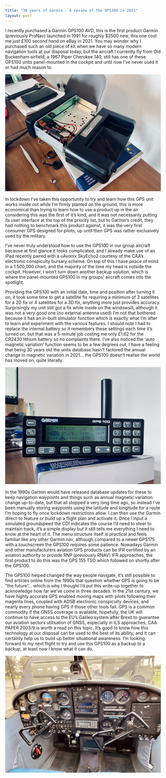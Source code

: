 ```yaml
---
title: "30 years of Garmin - A review of the GPS100 in 2021"
layout: post
---
```


I recently purchased a Garmin GPS100 AVD, this is the first product Garmin (previously ProNav) launched in 1991 for roughly $2500 new, this one cost me just £100 second hand on eBay in 2021. You may wonder why I purchased such an old piece of kit when we have so many modern navigation tools at our disposal today, but the aircraft I currently fly from Old Buckenham airfield, a 1967 Piper Cherokee 140, still has one of these GPS100 units panel-mounted in the cockpit and until now I’ve never used it or had much reason to.

![Garmin GPS100](https://github.com/George-/gfrench.co.uk/raw/master/_posts/images/garmin_gps100_battery_replacement.jpg)

In lockdown I’ve taken this opportunity to try and learn how this GPS unit works inside out while I’m firmly planted on the ground, this is more economical than trying to learn how to use a product up in the air considering this was the first of it’s kind, and it was not necessarily putting its user interface at the top of the priority list, but to Garmin’s credit, they had nothing to benchmark this product against, it was the very first consumer GPS designed for pilots, up until then GPS was rather exclusively used by the military.

I’ve never truly understood how to use the GPS100 in our group aircraft because at first glance it looks complicated, and I already make use of an iPad recently paired with a uAvonix SkyEcho2 courtesy of the CAA’s electronic conspicuity bursary scheme. On top of this I have peace of mind in a 1:500,000 chart, and the majority of the time my head is outside the cockpit. However, I won’t turn down another backup solution, which is where the panel-mounted GPS100 in my groups' aircraft comes into the spotlight.

Providing the GPS100 with an initial date, time and position after turning it on, it took some time to get a satellite fix requiring a minimum of 3 satellites for a 2D fix or 4 satellites for a 3D fix, anything more just provides accuracy. Surprisingly my unit still got a fix while inside on the windowsill, although it was not a very good one (no external antenna used) I’m not that bothered because it has an in-built simulator function which is exactly what I’m after to learn and experiment with the various features. I should note I had to replace the internal battery so it remembers these settings each time it’s turned on, but that was a 5-minute job costing me only £1.62 for the CR2430 lithium battery so no complaints there. I’ve also noticed the ‘auto magnetic variation’ function seems to be a few degrees out, I have a feeling that being 30 years old the units database hasn’t factored the annual change in magnetic variation in 2021… the GPS100 doesn’t realise the world has moved on, quite literally.

![GPS100 Nav Mode](https://github.com/George-/gfrench.co.uk/raw/master/_posts/images/garmin_gps100_navmode.jpg)

In the 1990s Garmin would have released database updates for these to keep navigation waypoints and things such as annual magnetic variation change up-to-date, but that all stopped a very long time ago, so instead I’ve been manually storing waypoints using the latitude and longitude for a route I’m hoping to fly once lockdown restrictions allow. I can then use the Garmin direct-to feature or build up a flight plan and activate it. Once I input a simulated groundspeed the CDI indicates the course I’d need to steer to maintain track, it’s a simple display but it still tells me everything I need to know at the heart of it. The menu structure itself is practical and feels familiar like any other Garmin nav, although compared to a newer GPS175 with a touchscreen the GPS100 requires some patience. Nowadays Garmin and other manufacturers aviation GPS products can be IFR certified by an aviation authority to provide RNP (previously RNAV) IFR approaches, the first product to do this was the GPS 155 TSO which followed on shortly after the GPS100.


The GPS100 helped changed the way people navigate, it’s still possible to find articles online from the 1990s that question whether GPS is going to be “the future”… which is why I thought I’d put this write-up together to acknowledge how far we’ve come in three decades. In the 21st century, we have highly accurate GPS enabled moving maps with pilots following their magenta lines, coupled with ADSB electronic conspicuity devices, and nearly every phone having GPS if those other tools fail. GPS is a common commodity if the GNSS coverage is available, hopefully, the UK will continue to have access to the EU’s Galileo system after Brexit to guarantee our aviation sectors utilisation of GNSS, especially in ILS approaches, CAA PAPER 2003/9 is worth a read on this topic. It’s good to know how this technology at our disposal can be used to the best of its ability, and it can certainly help us to build up better situational awareness. I’m looking forward to my next flight to try and use this GPS100 as a backup to a backup, at least now I know what it can do.

![GPS100 in G-AVWA](https://github.com/George-/gfrench.co.uk/raw/master/_posts/images/GAVWA.jpg)
